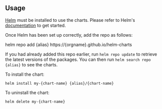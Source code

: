 ## Usage

[Helm](https://helm.sh) must be installed to use the charts.  Please refer to
Helm's [documentation](https://helm.sh/docs) to get started.

Once Helm has been set up correctly, add the repo as follows:

  helm repo add {alias} https://{orgname}.github.io/helm-charts

If you had already added this repo earlier, run `helm repo update` to retrieve
the latest versions of the packages.  You can then run `helm search repo
{alias}` to see the charts.

To install the <chart-name> chart:

    helm install my-{chart-name} {alias}/{chart-name}

To uninstall the chart:

    helm delete my-{chart-name}

